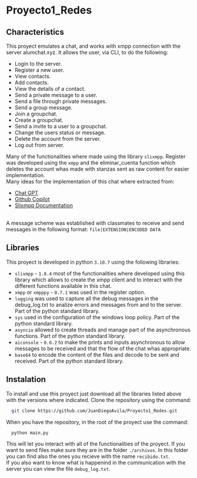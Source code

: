 # Proyecto1_Redes

## Characteristics
This proyect emulates a chat, and works with xmpp connection with the server alumchat.xyz. 
It allows the user, via CLI, to do the following:
- Login to the server.
- Register a new user.
- View contacts.
- Add contacts.
- View the details of a contact.
- Send a private message to a user.
- Send a file through private messages.
- Send a group message.
- Join a groupchat.
- Create a groupchat.
- Send a invite to a user to a groupchat.
- Change the users status or message.
- Delete the account from the server.
- Log out from server.

Many of the functionalities where made using the library `slixmpp`. Register was developed using the `xmpp` and the eliminar_cuenta function which deletes the account whas made with stanzas sent as raw content for easier implementation.
\
Many ideas for the implementation of this chat where extracted from:
- [Chat GPT](https://chat.openai.com)
- [Github Copilot](https://github.com/features/copilot)
- [Slixmpp Documentation](https://slixmpp.readthedocs.io/en/latest/)

\
A message scheme was established with classmates to receive and send messages in the following format: `file|EXTENSION|ENCODED DATA`


## Libraries
This proyect is developed in python `3.10.7` using the following libraries:
- `slixmpp` - `1.8.4` most of the functionalities where developed using this library which allows to create the xmpp client and to interact with the different functions available in this chat.
- `xmpp` or `xmpppy` - `0.7.1` was used in the register option. 
- `logging` was used to capture all the debug messages in the debug_log.txt to analize errors and messages from and to the server. Part of the python standard library.
- `sys` used in the configuration of the windows loop policy. Part of the python standard library.
- `asyncio` allowed to create threads and manage part of the asynchronous functions. Part of the python standard library.
- `aiconsole` - `0.6.2` to make the prints and inputs asynchronous to allow messages to be received and that the flow of the chat whas appropriate.
- `base64` to encode the content of the files and decode to be sent and received. Part of the python standard library.


## Instalation
To install and use this proyect just download all the libraries listed above with the versions where indicated. 
Clone the repository using the command: 
```bash
  git clone https://github.com/JuanDiegoAvila/Proyecto1_Redes.git
```
When you have the repository, in the root of the proyect use the command:
```bash
  python main.py
```
This will let you interact with all of the functionalities of the proyect.
If you want to send files make sure they are in the folder `./archivos`. In this folder you can find also the ones you recieve with the name `recibido.txt`.
\
If you also want to know what is happenind in the communication with the server you can view the file `debug_log.txt`.

